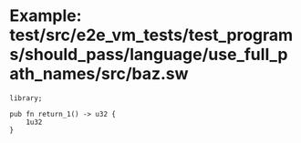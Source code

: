 # Example: test/src/e2e_vm_tests/test_programs/should_pass/language/use_full_path_names/src/baz.sw

```sway
library;

pub fn return_1() -> u32 {
    1u32
}

```

